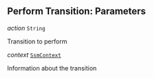 

## Perform Transition: Parameters  
  
<article>

*action* `String` 

Transition to perform

</article>
<article>

*context* [`SsmContext`](/docs/ssm-chaincode-models--page#ssmcontext) 

Information about the transition

</article>

